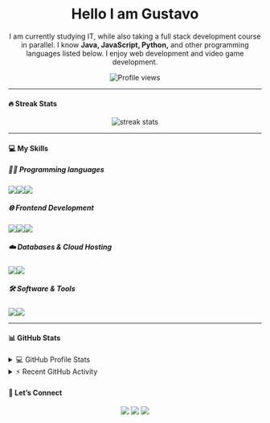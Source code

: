 <!-- Encabezado con título -->
<h1 align="center"> Hello I am Gustavo </h1>

<p align="center">
I am currently studying IT, while also taking a full stack development course in parallel.
I know <strong>Java, JavaScript, Python,</strong> and other programming languages listed below.
I enjoy web development and video game development.
</p>

<p align="center">
  <img src="https://komarev.com/ghpvc/?username=Bordigon&label=Profile%20views&color=0e75b6&style=flat" alt="Profile views"/>
</p>

---

<h4><strong>🔥 Streak Stats</strong></h4>

<p align="center">
  <img src="https://github-readme-streak-stats.herokuapp.com/?user=Bordigon&theme=dark&hide_border=true" alt="streak stats"/>
</p>

---

<h4><strong>💻 My Skills</strong></h4>

<h5><strong>👨‍💻 Programming languages</strong></h5>  
<div style="display:flex; flex-direction:row">
<img src="https://img.shields.io/badge/JavaScript-F7DF1E?style=flat&logo=javascript&logoColor=black"/>
<img src="https://img.shields.io/badge/-Java-007396?style=flat&logo=java&logoColor=white"/>
<img src="https://img.shields.io/badge/-Python-3776AB?style=flat&logo=python&logoColor=white"/>
</div>

<h5><strong>🌐 Frontend Development  </strong></h5>
<div style="display:flex; flex-direction:row">
<img src="https://img.shields.io/badge/HTML5-E34F26?style=flat&logo=html5&logoColor=white"/>
<img src="https://img.shields.io/badge/CSS3-1572B6?style=flat&logo=css3&logoColor=white"/>
<img src="https://img.shields.io/badge/Bootstrap-563D7C?style=flat&logo=bootstrap&logoColor=white"/>
</div>

<h5><strong>☁️ Databases & Cloud Hosting</strong></h5>
<div style="display:flex; flex-direction:row">
<img src="https://img.shields.io/badge/GitHub%20Pages-222222?style=flat&logo=github&logoColor=white"/>
<img src="https://img.shields.io/badge/GitLab-FC6D26?style=flat&logo=gitlab&logoColor=white"/>
</div>


<h5><strong>🛠️ Software & Tools</strong></h5> 
<div style="display:flex; flex-direction:row">
<img src="https://img.shields.io/badge/VS%20Code-007ACC?style=flat&logo=visual-studio-code&logoColor=white"/>
<img src="https://img.shields.io/badge/Stack%20Overflow-FE7A16?style=flat&logo=stack-overflow&logoColor=white"/>
</div>

---

<h4><strong>📊 GitHub Stats</strong></h4> 

<details>
<summary>💻 GitHub Profile Stats</summary>

<br/>

<!-- GitHub Stats Card -->
<p align="center">
  <img src="https://github-profile-summary-cards.vercel.app/api/cards/profile-details?username=Bordigon&theme=github_dark" alt="GitHub Stats"/>
</p>

<!-- GitHub Languages -->
<p align="center">
  <img src="https://github-profile-summary-cards.vercel.app/api/cards/most-commit-language?username=Bordigon&theme=github_dark" alt="Most Used Languages"/>
</p>

</details>

<details>
<summary>⚡ Recent GitHub Activity</summary>

<br/>

<!-- GitHub Activity Graph -->
<p align="center">
  <a href="https://github.com/Bordigon#js-contribution-activity-description">My activity</a>
</p>

</details>

<h4><strong>🤝 Let’s Connect</strong></h4> 

<p align="center">
  <a href="mailto:gistavovg@gmail.com"><img src="https://img.shields.io/badge/Email-D14836?style=flat&logo=gmail&logoColor=white"/></a>
  <a href="[https://github.com/Bordigon](https://www.linkedin.com/in/gustavo-v%C3%A1squez-g%C3%B3mez-795556316/)"><img src="https://img.shields.io/badge/LinkedIn-0077B5?style=flat&logo=linkedin&logoColor=white"/></a>
  <a href="https://www.instagram.com/4lex_2099?igsh=MTJwbmJuMTVtM2NvNQ=="><img src="https://img.shields.io/badge/Instagram-E4405F?style=flat&logo=instagram&logoColor=white"/></a>
</p>
